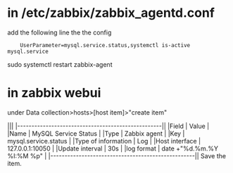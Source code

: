 # in /etc/zabbix/zabbix_agentd.conf
add the following line the the config
```
	UserParameter=mysql.service.status,systemctl is-active mysql.service
```
sudo systemctl restart zabbix-agent
# in zabbix webui
under Data collection>hosts>[host item]>"create item"

|||
|---------------------------------------------------||
|Field                  |	Value                     |
|Name	                  | MySQL Service Status      |
|Type                 	| Zabbix agent              |
|Key	                  | mysql.service.status      |
|Type of information	  | Log                       |
|Host interface         | 127.0.0.1:10050           |
|Update interval	      | 30s                       |
|log format             |	date +"%d.%m.%Y %I:%M %p" |
|---------------------------------------------------||
Save the item.
